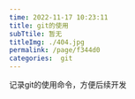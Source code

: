 ```yaml
---
time: 2022-11-17 10:23:11
title: git的使用
subTtile: 暂无
titleImg: ./404.jpg
permalink: /page/f344d0
categories:  git
---
```

记录git的使用命令，方便后续开发
<!-- more -->